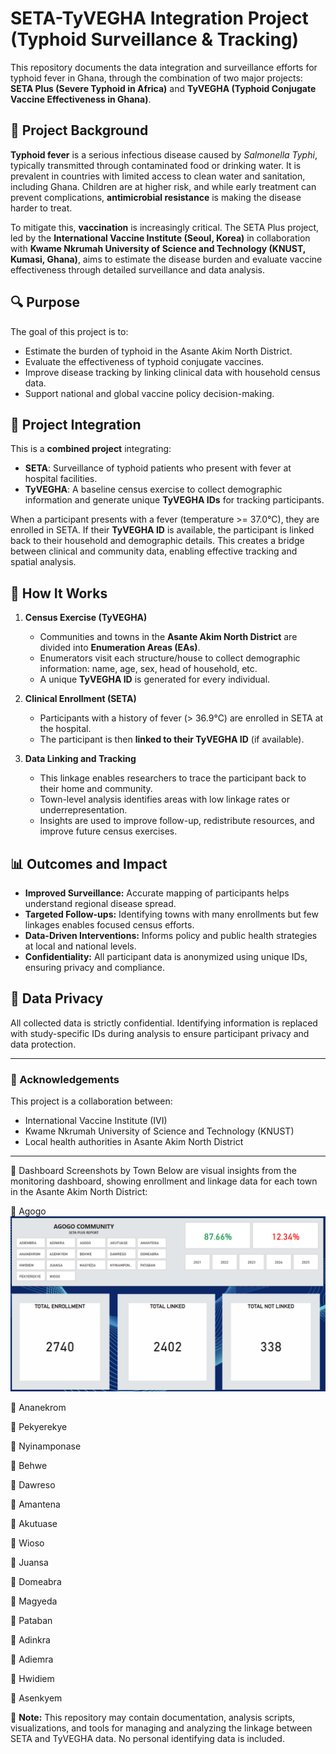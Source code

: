 # SETA-TyVEGHA Integration Project (Typhoid Surveillance & Tracking)

This repository documents the data integration and surveillance efforts for typhoid fever in Ghana, through the combination of two major projects: **SETA Plus (Severe Typhoid in Africa)** and **TyVEGHA (Typhoid Conjugate Vaccine Effectiveness in Ghana)**.

## 🦠 Project Background

**Typhoid fever** is a serious infectious disease caused by *Salmonella Typhi*, typically transmitted through contaminated food or drinking water. It is prevalent in countries with limited access to clean water and sanitation, including Ghana. Children are at higher risk, and while early treatment can prevent complications, **antimicrobial resistance** is making the disease harder to treat.

To mitigate this, **vaccination** is increasingly critical. The SETA Plus project, led by the **International Vaccine Institute (Seoul, Korea)** in collaboration with **Kwame Nkrumah University of Science and Technology (KNUST, Kumasi, Ghana)**, aims to estimate the disease burden and evaluate vaccine effectiveness through detailed surveillance and data analysis.

## 🔍 Purpose

The goal of this project is to:
- Estimate the burden of typhoid in the Asante Akim North District.
- Evaluate the effectiveness of typhoid conjugate vaccines.
- Improve disease tracking by linking clinical data with household census data.
- Support national and global vaccine policy decision-making.

## 🧩 Project Integration

This is a **combined project** integrating:

- **SETA**: Surveillance of typhoid patients who present with fever at hospital facilities.
- **TyVEGHA**: A baseline census exercise to collect demographic information and generate unique **TyVEGHA IDs** for tracking participants.

When a participant presents with a fever (temperature >= 37.0°C), they are enrolled in SETA. If their **TyVEGHA ID** is available, the participant is linked back to their household and demographic details. This creates a bridge between clinical and community data, enabling effective tracking and spatial analysis.

## 🧠 How It Works

1. **Census Exercise (TyVEGHA)**  
   - Communities and towns in the **Asante Akim North District** are divided into **Enumeration Areas (EAs)**.  
   - Enumerators visit each structure/house to collect demographic information: name, age, sex, head of household, etc.  
   - A unique **TyVEGHA ID** is generated for every individual.

2. **Clinical Enrollment (SETA)**  
   - Participants with a history of fever (> 36.9°C) are enrolled in SETA at the hospital.  
   - The participant is then **linked to their TyVEGHA ID** (if available).

3. **Data Linking and Tracking**  
   - This linkage enables researchers to trace the participant back to their home and community.  
   - Town-level analysis identifies areas with low linkage rates or underrepresentation.  
   - Insights are used to improve follow-up, redistribute resources, and improve future census exercises.

## 📊 Outcomes and Impact

- **Improved Surveillance:** Accurate mapping of participants helps understand regional disease spread.
- **Targeted Follow-ups:** Identifying towns with many enrollments but few linkages enables focused census efforts.
- **Data-Driven Interventions:** Informs policy and public health strategies at local and national levels.
- **Confidentiality:** All participant data is anonymized using unique IDs, ensuring privacy and compliance.

## 🔐 Data Privacy

All collected data is strictly confidential. Identifying information is replaced with study-specific IDs during analysis to ensure participant privacy and data protection.

---

### 🧾 Acknowledgements

This project is a collaboration between:
- International Vaccine Institute (IVI)
- Kwame Nkrumah University of Science and Technology (KNUST)
- Local health authorities in Asante Akim North District

---


📸 Dashboard Screenshots by Town
Below are visual insights from the monitoring dashboard, showing enrollment and linkage data for each town in the Asante Akim North District:

🔹 Agogo
![Agogo dashboard](Dashboard/agogo.png)

🔹 Ananekrom

🔹 Pekyerekye

🔹 Nyinamponase

🔹 Behwe

🔹 Dawreso

🔹 Amantena

🔹 Akutuase

🔹 Wioso

🔹 Juansa

🔹 Domeabra

🔹 Magyeda

🔹 Pataban

🔹 Adinkra

🔹 Adiemra

🔹 Hwidiem

🔹 Asenkyem

📌 **Note:** This repository may contain documentation, analysis scripts, visualizations, and tools for managing and analyzing the linkage between SETA and TyVEGHA data. No personal identifying data is included.

